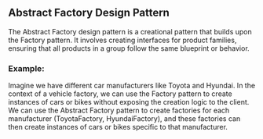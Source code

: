 
## Abstract Factory Design Pattern

The Abstract Factory design pattern is a creational pattern that builds upon the Factory pattern. It involves creating interfaces for product families, ensuring that all products in a group follow the same blueprint or behavior.

### Example:
Imagine we have different car manufacturers like Toyota and Hyundai.
In the context of a vehicle factory, we can use the Factory pattern to create instances of cars or bikes without exposing the creation logic to the client.
 We can use the Abstract Factory pattern to create factories for each manufacturer (ToyotaFactory, HyundaiFactory), and these factories can then create instances of cars or bikes specific to that manufacturer.

